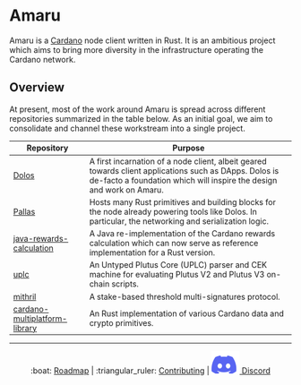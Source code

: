 # Amaru

Amaru is a [Cardano](https://cardano.org) node client written in Rust. It is an ambitious project which aims to bring more diversity in the infrastructure operating the Cardano network.

## Overview

At present, most of the work around Amaru is spread across different repositories summarized in the table below. As an initial goal, we aim to consolidate and channel these workstream into a single project.

| Repository                                                                                    | Purpose                                                                                                                                                                        |
| ---                                                                                           | ---                                                                                                                                                                            |
| [Dolos](https://github.com/txpipe/dolos)                                                      | A first incarnation of a node client, albeit geared towards client applications such as DApps. Dolos is de-facto a foundation which will inspire the design and work on Amaru. |
| [Pallas](https://github.com/txpipe/pallas)                                                    | Hosts many Rust primitives and building blocks for the node already powering tools like Dolos. In particular, the networking and serialization logic.                          |
| [java-rewards-calculation](https://github.com/cardano-foundation/cf-java-rewards-calculation) | A Java re-implementation of the Cardano rewards calculation which can now serve as reference implementation for a Rust version.                                                |
| [uplc](https://github.com/aiken-lang/aiken/tree/main/crates/uplc)                             | An Untyped Plutus Core (UPLC) parser and CEK machine for evaluating Plutus V2 and Plutus V3 on-chain scripts.                                                                  |
| [mithril](https://github.com/input-output-hk/mithril)                                         | A stake-based threshold multi-signatures protocol.                                                                                                                             |
| [cardano-multiplatform-library](https://github.com/dcSpark/cardano-multiplatform-lib)         | An Rust implementation of various Cardano data and crypto primitives.                                                                                                          |
<hr/>

<p align="center">
  :boat: <a href="https://github.com/orgs/pragma-org/projects/1/views/1">Roadmap</a>
  |
  :triangular_ruler: <a href="CONTRIBUTING.md">Contributing</a>
  |
  <a href="https://discord.gg/3nZYCHW9Ns"><img src=".github/discord.svg" alt="Discord" /> Discord</a>
</p>
